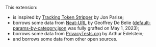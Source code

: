 This extension:

* is inspired by [Tracking Token Stripper](https://github.com/jparise/chrome-utm-stripper) by Jon Parise;
* borrows some data from [Neat-URL](https://github.com/Smile4ever/Neat-URL/blob/master/data/default-params-by-category.json) by Geoffrey De Belie ([default-params-by-category.json](https://raw.githubusercontent.com/Smile4ever/Neat-URL/08b87d5cd3f8497d5cfa0d21743beb6bd2605cfa/data/default-params-by-category.json) was fully grafted on May 1, 2023);
* borrows some data from [PrivacyTests.org](https://github.com/arthuredelstein/privacytests.org/) by Arthur Edelstein;
* and borrows some data from other open sources.
